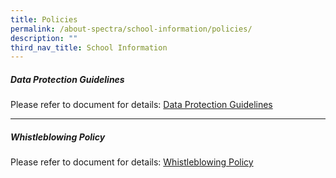 ```yaml
---
title: Policies
permalink: /about-spectra/school-information/policies/
description: ""
third_nav_title: School Information
---
```

##### **Data Protection Guidelines**

Please refer to document for details: [Data Protection Guidelines](/files/personal-data-protection-guidelines%20(spectra).pdf)

***

##### **Whistleblowing Policy**

Please refer to document for details: [Whistleblowing Policy](/files/whistleblowing-policy-ver-3%20(spectra).pdf)